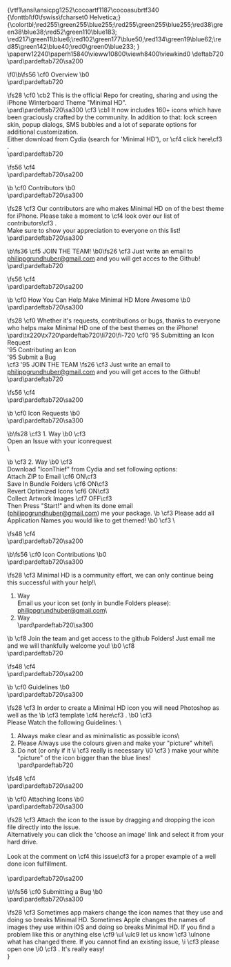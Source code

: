 {\rtf1\ansi\ansicpg1252\cocoartf1187\cocoasubrtf340
{\fonttbl\f0\fswiss\fcharset0 Helvetica;}
{\colortbl;\red255\green255\blue255;\red255\green255\blue255;\red38\green38\blue38;\red52\green110\blue183;
\red217\green11\blue6;\red102\green177\blue50;\red134\green19\blue62;\red85\green142\blue40;\red0\green0\blue233;
}
\paperw12240\paperh15840\vieww10800\viewh8400\viewkind0
\deftab720
\pard\pardeftab720\sa200

\f0\b\fs56 \cf0 Overview
\b0 \
\pard\pardeftab720

\fs28 \cf0 \cb2 This is the official Repo for creating, sharing and using the iPhone Winterboard Theme "Minimal HD".\
\pard\pardeftab720\sa300
\cf3 \cb1 It now includes 160+ icons which have been graciously crafted by the community. In addition to that: lock screen skin, popup dialogs, SMS bubbles and a lot of separate options for additional customization.\
Either download from Cydia (search for 'Minimal HD'), or \cf4 click here\cf3 .\
\pard\pardeftab720

\fs56 \cf4 \
\pard\pardeftab720\sa200

\b \cf0 Contributors
\b0 \
\pard\pardeftab720\sa300

\fs28 \cf3 Our contributors are who makes Minimal HD on of the best theme for iPhone. Please take a moment to \cf4 look over our list of contributors\cf3 .\
Make sure to show your appreciation to everyone on this list!\
\pard\pardeftab720\sa300

\b\fs36 \cf5 JOIN THE TEAM! 
\b0\fs26 \cf3 Just write an email to philippgrundhuber@gmail.com and you will get acces to the Github!\
\pard\pardeftab720

\fs56 \cf4 \
\pard\pardeftab720\sa200

\b \cf0 How You Can Help Make Minimal HD More Awesome
\b0 \
\pard\pardeftab720\sa300

\fs28 \cf0 Whether it's requests, contributions or bugs, thanks to everyone who helps make Minimal HD one of the best themes on the iPhone!\
\pard\tx220\tx720\pardeftab720\li720\fi-720
\cf0 	\'95	Submitting an Icon Request\
	\'95	Contributing an Icon\
	\'95	Submit a Bug\
\cf3 	\'95	JOIN THE TEAM 
\fs26 \cf3 Just write an email to philippgrundhuber@gmail.com and you will get acces to the Github!\
\pard\pardeftab720

\fs56 \cf4 \
\pard\pardeftab720\sa200

\b \cf0 Icon Requests
\b0 \
\pard\pardeftab720\sa300

\b\fs28 \cf3 1. Way
\b0 \cf3 \
Open an Issue with your iconrequest\
\

\b \cf3 2. Way
\b0 \cf3 \
Download "IconThief" from Cydia and set following options:\
Attach ZIP to Email \cf6 ON\cf3 \
Save In Bundle Folders \cf6 ON\cf3 \
Revert Optimized Icons \cf6 ON\cf3 \
Collect Artwork Images \cf7 OFF\cf3 \
Then Press "Start!" and when its done email (philippgrundhuber@gmail.com) me your package. 
\b \cf3 Please add all Application Names you would like to get themed! 
\b0 \cf3 \

\fs48 \cf4 \
\pard\pardeftab720\sa200

\b\fs56 \cf0 Icon Contributions
\b0 \
\pard\pardeftab720\sa300

\fs28 \cf3 Minimal HD is a community effort, we can only continue being this successful with your help!\
1. Way\
Email us your icon set (only in bundle Folders please): philippgrundhuber@gmail.com\
2. Way\
\pard\pardeftab720\sa300

\b \cf8 Join the team and get access to the github Folders! Just email me and we will thankfully welcome you!
\b0 \cf8 \
\pard\pardeftab720

\fs48 \cf4 \
\pard\pardeftab720\sa200

\b \cf0 Guidelines
\b0 \
\pard\pardeftab720\sa300

\fs28 \cf3 In order to create a Minimal HD icon you will need Photoshop as well as the 
\b \cf3 template \cf4 here\cf3 .
\b0 \cf3 \
Please Watch the following Guidelines: \
1. Always make clear and as minimalistic as possible icons\
2. Please Always use the colours given and make your "picture" white!\
3. Do not (or only if it 
\i \cf3 really is necessary
\i0 \cf3 ) make your white "picture" of the icon bigger than the blue lines!\
\pard\pardeftab720

\fs48 \cf4 \
\pard\pardeftab720\sa200

\b \cf0 Attaching Icons
\b0 \
\pard\pardeftab720\sa300

\fs28 \cf3 Attach the icon to the issue by dragging and dropping the icon file directly into the issue.\
Alternatively you can click the 'choose an image' link and select it from your hard drive.\
\
Look at the comment on \cf4 this issue\cf3  for a proper example of a well done icon fulfillment.\
\
\pard\pardeftab720\sa200

\b\fs56 \cf0 Submitting a Bug
\b0 \
\pard\pardeftab720\sa300

\fs28 \cf3 Sometimes app makers change the icon names that they use and doing so breaks Minimal HD. Sometimes Apple changes the names of images they use within iOS and doing so breaks Minimal HD. If you find a problem like this or anything else \cf9 \ul \ulc9 let us know \cf3 \ulnone what has changed there. If you cannot find an existing issue, 
\i \cf3 please open one
\i0 \cf3 . It's really easy!\
}